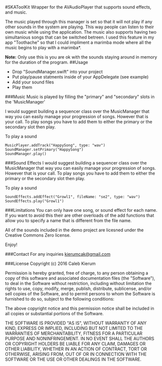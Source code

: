 #SKAToolKit
Wrapper for the AVAudioPlayer that supports sound effects, and music.

The music played through this manager is set so that it will not play if any other sounds in the system are playing. This way people can listen to their own music while using the application. The music also supports having two simultanious songs that can be switched betreen. I used this feature in my app "Toothache" so that I could impliment a marimba mode where all the music begins to play with a marimba*.

**Note:** Only use this is you are ok with the sounds staying around in memory for the duration of the program.
##Usage
- Drop "SoundManager.swift" into your project
-  Put play/pause statments inside of your AppDelegate (see example)
- Add your sound files
- Play them

###Music
Music is played by filling the "primary" and "secondary" slots in the 'MusicManager'

I would suggest building a sequencer class over the MusicManager that way you can easily manage your progression of songs. However that is your call. To play songs you have to add them to either the primary or the secondary slot then play.

To play a sound

    MusicPlayer.addTrack("HappySong", type: "wav")
	SoundManager.setPrimary("HappySong")
	SoundManager.play()
    
###Sound Effects
I would suggest building a sequencer class over the MusicManager that way you can easily manage your progression of songs. However that is your call. To play songs you have to add them to either the primary or the secondary slot then play.

To play a sound

    SoundEffects.addEffect("Growl1", fileName: "se2", type: "wav")
    SoundEffects.play("Growl1")


###Limitations
You can only have one song, or sound effect for each name. If you want to avoid this their are other overloads of the add functions that allow you to specify a name that is different from the file name.

All of the sounds included in the demo project are licesned under the Creative Commons Zero license.

Enjoy!
    
###Contact
For any inquiries kierumcak@gmail.com
    
###License
Copyright (c) 2016 Caleb Kierum

Permission is hereby granted, free of charge, to any person obtaining a copy of this software and associated documentation files (the "Software"), to deal in the Software without restriction, including without limitation the rights to use, copy, modify, merge, publish, distribute, sublicense, and/or sell copies of the Software, and to permit persons to whom the Software is furnished to do so, subject to the following conditions:

The above copyright notice and this permission notice shall be included in all copies or substantial portions of the Software.

THE SOFTWARE IS PROVIDED "AS IS", WITHOUT WARRANTY OF ANY KIND, EXPRESS OR IMPLIED, INCLUDING BUT NOT LIMITED TO THE WARRANTIES OF MERCHANTABILITY, FITNESS FOR A PARTICULAR PURPOSE AND NONINFRINGEMENT. IN NO EVENT SHALL THE AUTHORS OR COPYRIGHT HOLDERS BE LIABLE FOR ANY CLAIM, DAMAGES OR OTHER LIABILITY, WHETHER IN AN ACTION OF CONTRACT, TORT OR OTHERWISE, ARISING FROM, OUT OF OR IN CONNECTION WITH THE SOFTWARE OR THE USE OR OTHER DEALINGS IN THE SOFTWARE.
